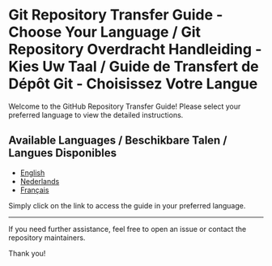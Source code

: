 # Git Repository Transfer Guide - Choose Your Language / Git Repository Overdracht Handleiding - Kies Uw Taal / Guide de Transfert de Dépôt Git - Choisissez Votre Langue

Welcome to the GitHub Repository Transfer Guide! Please select your preferred language to view the detailed instructions.

## Available Languages / Beschikbare Talen / Langues Disponibles

- [English](PAL_DOC_GIT_repotransfer_EN.md)
- [Nederlands](PAL_DOC_GIT_repotransfer_NL.md)
- [Français](PAL_DOC_GIT_repotransfer_FR.md)

Simply click on the link to access the guide in your preferred language.

---

If you need further assistance, feel free to open an issue or contact the repository maintainers.

Thank you!
